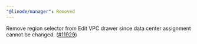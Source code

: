 ```yaml
---
"@linode/manager": Removed
---
```


Remove region selector from Edit VPC drawer since data center assignment cannot be changed. ([#11929](https://github.com/linode/manager/pull/11929))
